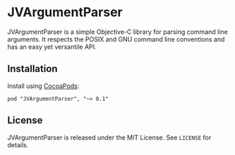 JVArgumentParser
================

JVArgumentParser is a simple Objective-C library for parsing command line
arguments. It respects the POSIX and GNU command line conventions and has
an easy yet versantile API.


Installation
------------

Install using [CocoaPods][]:

    pod "JVArgumentParser", "~> 0.1"

  [CocoaPods]: http://cocoapods.org/


License
-------

JVArgumentParser is released under the MIT License. See `LICENSE` for details.
